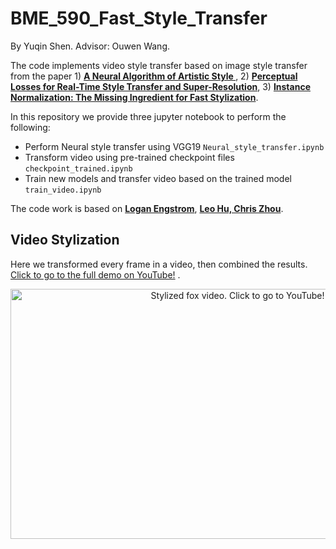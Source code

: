# BME_590_Fast_Style_Transfer
By Yuqin Shen. Advisor: Ouwen Wang.

The code implements video style transfer based on image style transfer from the paper 1) **[A Neural Algorithm of Artistic Style
](https://arxiv.org/abs/1508.06576)**, 2) **[Perceptual Losses for Real-Time Style Transfer and Super-Resolution](https://arxiv.org/abs/1603.08155)**, 3) **[Instance Normalization: The Missing Ingredient for Fast Stylization](https://arxiv.org/abs/1607.08022)**.

In this repository we provide three jupyter notebook to perform the following:
- Perform Neural style transfer using VGG19 `Neural_style_transfer.ipynb` 
- Transform video using pre-trained checkpoint files `checkpoint_trained.ipynb`
- Train new models and transfer video based on the trained model `train_video.ipynb`

The code work is based on **[Logan Engstrom](https://github.com/lengstrom/fast-style-transfer)**, **[Leo Hu, Chris Zhou](https://github.com/leohu6/BME590-Perceptual-Loss-Style-Transfer)**.


## Video Stylization 
Here we transformed every frame in a video, then combined the results. [Click to go to the full demo on YouTube!](https://youtu.be/n3zKdJ1J-U0) .
<div align = 'center'>
     <a href = 'https://youtu.be/N-BCa48eh8g'>
        <img src = 'data/stylized/Fast_style_transfer_new.gif' alt = 'Stylized fox video. Click to go to YouTube!' width = '711px' height = '400px'>
     </a>
</div>
